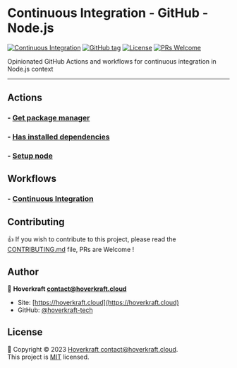 # Continuous Integration - GitHub - Node.js

[![Continuous Integration](https://github.com/hoverkraft-tech/ci-github-nodejs/actions/workflows/__main-ci.yml/badge.svg)](https://github.com/hoverkraft-tech/ci-github-nodejs/actions/workflows/__main-ci.yml)
[![GitHub tag](https://img.shields.io/github/tag/hoverkraft-tech/ci-github-nodejs?include_prereleases=&sort=semver&color=blue)](https://github.com/hoverkraft-tech/ci-github-nodejs/releases/)
[![License](https://img.shields.io/badge/License-MIT-blue)](#license)
[![PRs Welcome](https://img.shields.io/badge/PRs-welcome-brightgreen.svg)](CONTRIBUTING.md)

Opinionated GitHub Actions and workflows for continuous integration in Node.js context

---

## Actions

### - [Get package manager](actions/get-package-manager/README.md)

### - [Has installed dependencies](actions/has-installed-dependencies/README.md)

### - [Setup node](actions/setup-node/README.md)

## Workflows

### - [Continuous Integration](.github/workflows/continuous-integration.md)

## Contributing

👍 If you wish to contribute to this project, please read the [CONTRIBUTING.md](CONTRIBUTING.md) file, PRs are Welcome !

## Author

🏢 **Hoverkraft <contact@hoverkraft.cloud>**

- Site: [https://hoverkraft.cloud](https://hoverkraft.cloud)
- GitHub: [@hoverkraft-tech](https://github.com/hoverkraft-tech)

## License

📝 Copyright © 2023 [Hoverkraft <contact@hoverkraft.cloud>](https://hoverkraft.cloud).<br />
This project is [MIT](LICENSE) licensed.
